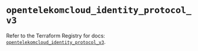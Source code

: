 # `opentelekomcloud_identity_protocol_v3`

Refer to the Terraform Registry for docs: [`opentelekomcloud_identity_protocol_v3`](https://registry.terraform.io/providers/opentelekomcloud/opentelekomcloud/1.36.27/docs/resources/identity_protocol_v3).
